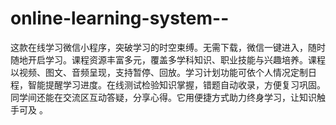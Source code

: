 # online-learning-system--
这款在线学习微信小程序，突破学习的时空束缚。无需下载，微信一键进入，随时随地开启学习。课程资源丰富多元，覆盖多学科知识、职业技能与兴趣培养。课程以视频、图文、音频呈现，支持暂停、回放。学习计划功能可依个人情况定制日程，智能提醒学习进度。在线测试检验知识掌握，错题自动收录，方便复习巩固。同学间还能在交流区互动答疑，分享心得。它用便捷方式助力终身学习，让知识触手可及 。 
